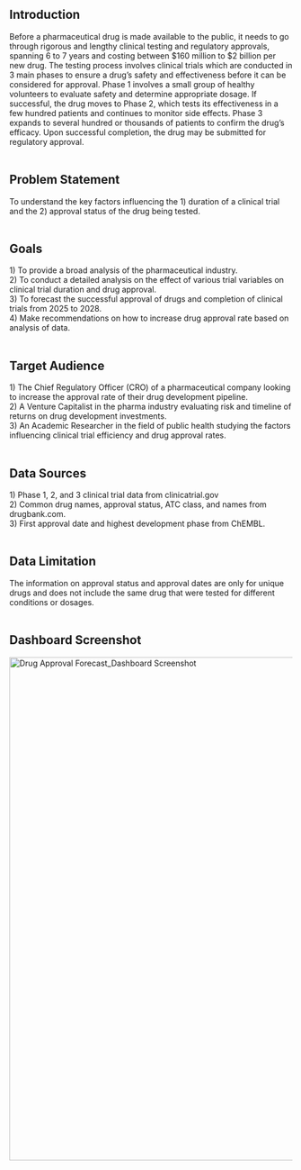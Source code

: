 <h2> Introduction </h2>
Before a pharmaceutical drug is made available to the public, it needs to go through rigorous and lengthy clinical testing and regulatory approvals, spanning 6 to 7 years and costing between $160 million to $2 billion per new drug. The testing process involves clinical trials which are conducted in 3 main phases to ensure a drug’s safety and effectiveness before it can be considered for approval. Phase 1 involves a small group of healthy volunteers to evaluate safety and determine appropriate dosage. If successful, the drug moves to Phase 2, which tests its effectiveness in a few hundred patients and continues to monitor side effects. Phase 3 expands to several hundred or thousands of patients to confirm the drug’s efficacy. Upon successful completion, the drug may be submitted for regulatory approval.
<br>
<br>
<h2> Problem Statement </h2>
To understand the key factors influencing the 1) duration of a clinical trial and the 2) approval status of the drug being tested. <br>
<br>
<h2> Goals </h2>
1)	To provide a broad analysis of the pharmaceutical industry. <br> 
2)	To conduct a detailed analysis on the effect of various trial variables on clinical trial duration and drug approval. <br> 
3)	To forecast the successful approval of drugs and completion of clinical trials from 2025 to 2028. <br>
4)	Make recommendations on how to increase drug approval rate based on analysis of data. <br>
<br>
<h2> Target Audience </h2>
1)	The Chief Regulatory Officer (CRO) of a pharmaceutical company looking to increase the approval rate of their drug development pipeline. <br>
2)	A Venture Capitalist in the pharma industry evaluating risk and timeline of returns on drug development investments. <br>
3)	An Academic Researcher in the field of public health studying the factors influencing clinical trial efficiency and drug approval rates. <br>
<br>
<h2> Data Sources </h2>
1)	Phase 1, 2, and 3 clinical trial data from clinicatrial.gov <br>
2)	Common drug names, approval status, ATC class, and names from drugbank.com. <br>
3)	First approval date and highest development phase from ChEMBL. <br>
<br>
<h2> Data Limitation </h2>
The information on approval status and approval dates are only for unique drugs and does not include the same drug that were tested for different conditions or dosages.
<br>
<br>
<h2> Dashboard Screenshot</h2>
<img width="1587" height="894" alt="Drug Approval Forecast_Dashboard Screenshot" src="https://github.com/user-attachments/assets/43df0ad4-adc7-4601-ae76-b61792dedd1b" />
